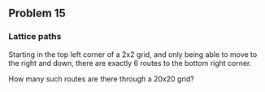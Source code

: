 ## Problem 15
### Lattice paths

Starting in the top left corner of a 2x2 grid, and only being able to move to the right and down, there are exactly 6 routes to the bottom right corner.

How many such routes are there through a 20x20 grid?
